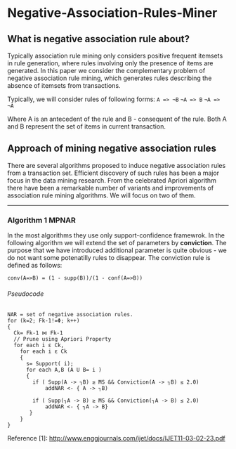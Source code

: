 # Negative-Association-Rules-Miner

## What is negative association rule about?
Typically association rule mining only considers positive frequent itemsets in rule generation, where rules involving only the presence of items are generated. In this paper we consider the complementary problem of negative association rule mining, which generates rules describing the absence of itemsets from transactions.

Typically, we will consider rules of following forms:
`A => ¬B`
`¬A => B`
`¬A => ¬A`

Where A is an antecedent of the rule and B - consequent of the rule. 
Both A and B represent the set of items in current transaction. 

## Approach of mining negative association rules
There are several algorithms proposed to induce negative association rules from a transaction set. Efficient discovery of such rules has been a major focus in the data mining research. From the celebrated Apriori algorithm there have been a remarkable number of variants and improvements of association rule mining algorithms. We will focus on two of them.  

---

### Algorithm 1 MPNAR
In the most algorithms they use only support-confidence framewrok. In the following algorithm we will extend the set of parameters by **conviction**. The purpose that we have introduced additional parameter is quite obvious - we do not want some potenatilly rules to disappear.
The conviction rule is defined as follows: 
```
conv(A=>B) = (1 - supp(B))/(1 - conf(A=>B))
```
###### Pseudocode
```
NAR = set of negative association rules. 
for (k=2; Fk-1!=Φ; k++)
{
  Ck= Fk-1 ⋈ Fk-1
  // Prune using Apriori Property
  for each i ε Ck, 
    for each i ε Ck
    {
      s= Support( i);
      for each A,B (A U B= i )
      {
        if ( Supp(A -> ┐B) ≥ MS && Conviction(A -> ┐B) ≤ 2.0)
            addNAR <- { A -> ┐B)

        if ( Supp(┐A -> B) ≥ MS && Conviction(┐A -> B) ≤ 2.0) 
            addNAR <- { ┐A -> B}
       }
    }
} 
```

Reference
[1]: http://www.enggjournals.com/ijet/docs/IJET11-03-02-23.pdf
